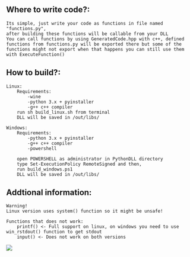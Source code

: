 
## Where to write code?:

	Its simple, just write your code as functions in file named "functions.py",
	after building these functions will be callable from your DLL
	You can call functions by using GeneratedCode.hpp with c++, defined functions from functions.py will be exported there but some of the functions might not export when that happens you can still use them with ExecuteFunction()

## How to build?:

	Linux:
		Requirements:
			-wine
			-python 3.x + pyinstaller
			-g++ c++ compiler
		run sh build_linux.sh from terminal
		DLL will be saved in /out/libs/

	Windows:
		Requirements:
			-python 3.x + pyinstaller
			-g++ c++ compiler
			-powershell

		open POWERSHELL as administrator in PythonDLL directory
		type Set-ExecutionPolicy RemoteSigned and then,
		run build_windows.ps1
		DLL will be saved in /out/libs/
## Addtional information:
	Warning!
	Linux version uses system() function so it might be unsafe!

	Functions that does not work:
		printf() <- Full support on linux, on windows you need to use win_rstdout() function to get stdout
		input() <- Does not work on both versions
![](https://www.python.org/static/community_logos/python-powered-w-100x40.png)